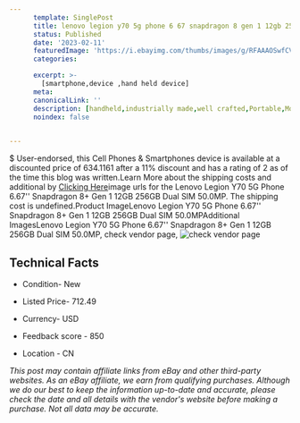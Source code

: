 ```yaml
---
      template: SinglePost
      title: lenovo legion y70 5g phone 6 67 snapdragon 8 gen 1 12gb 256gb dual sim 50 0mp
      status: Published
      date: '2023-02-11'
      featuredImage: 'https://i.ebayimg.com/thumbs/images/g/RFAAAOSwfCVjDBwH/s-l225.jpg'
      categories: 

      excerpt: >-
        [smartphone,device ,hand held device]
      meta:
      canonicalLink: ''
      description: [handheld,industrially made,well crafted,Portable,Mobile,Compact,Convenient,Lightweight,Maneuverable,Man-portable,Miniature,Carriable,Hand-held,Light,Holdable,Transportable,Mobile device,Pocket-sized,On-the-go,Wireless,Cordless,Compact size,Convenient size, smartphone,device ,hand held device]
      noindex: false

        
---
```

$
    User-endorsed, this Cell Phones & Smartphones device is available at a discounted price of 634.1161 after a 11% discount and has a rating of 2 as of the time this blog was written.Learn More about the shipping costs and additional by [Clicking Here](https://www.ebay.com/itm/325321822549?hash=item4bbeb11155%3Ag%3ARFAAAOSwfCVjDBwH&mkevt=1&mkcid=1&mkrid=711-53200-19255-0&campid=%253CePNCampaignId%253E&customid=%253CreferenceId%253E&toolid=10049)image urls for the Lenovo Legion Y70 5G Phone 6.67'' Snapdragon 8+ Gen 1 12GB 256GB Dual SIM 50.0MP. The shipping cost is undefined.Product ImageLenovo Legion Y70 5G Phone 6.67'' Snapdragon 8+ Gen 1 12GB 256GB Dual SIM 50.0MPAdditional ImagesLenovo Legion Y70 5G Phone 6.67'' Snapdragon 8+ Gen 1 12GB 256GB Dual SIM 50.0MP, check vendor page, ![check vendor page](https://origin-galleryplus.ebayimg.com/ws/web/325321822549_2_0_1/225x225.jpg,https://origin-galleryplus.ebayimg.com/ws/web/325321822549_3_0_1/225x225.jpg,https://origin-galleryplus.ebayimg.com/ws/web/325321822549_4_0_1/225x225.jpg,https://origin-galleryplus.ebayimg.com/ws/web/325321822549_5_0_1/225x225.jpg,https://origin-galleryplus.ebayimg.com/ws/web/325321822549_6_0_1/225x225.jpg,https://origin-galleryplus.ebayimg.com/ws/web/325321822549_7_0_1/225x225.jpg,https://origin-galleryplus.ebayimg.com/ws/web/325321822549_8_0_1/225x225.jpg,https://origin-galleryplus.ebayimg.com/ws/web/325321822549_9_0_1/225x225.jpg,https://origin-galleryplus.ebayimg.com/ws/web/325321822549_10_0_1/225x225.jpg,https://origin-galleryplus.ebayimg.com/ws/web/325321822549_11_0_1/225x225.jpg,https://origin-galleryplus.ebayimg.com/ws/web/325321822549_12_0_1/225x225.jpg)
    
    

 ## Technical Facts 



     
      

 - Condition- New 


      

 - Listed Price- 712.49 


      

 - Currency- USD 


      

 - Feedback score - 850 


      

 - Location - CN 


      
      

 *_This post may contain affiliate links from eBay and other third-party websites. As an eBay affiliate, we earn from qualifying purchases. Although we do our best to keep the information up-to-date and accurate, please check the date and all details with the vendor's website before making a purchase. Not all data may be accurate._*



    
    
    
    
    